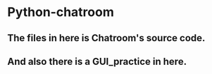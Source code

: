 # Python-chatroom

## The files in here is Chatroom's source code.

## And also there is a GUI_practice in here. 
